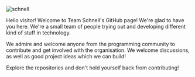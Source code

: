 ![schnell](https://github.com/user-attachments/assets/0fdb5431-1ac4-4f1d-b104-6a11d9077c49)

Hello visitor! Welcome to Team Schnell's GitHub page! We're glad to have you here. We're a small team of people trying out and developing different kind of stuff in technology.

We admire and welcome anyone from the programming community to contribute and get involved with the organisation. We welcome discussions, as well as good project ideas which we can build!

Explore the repositories and don't hold yourself back from contributing!
